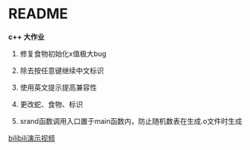 # README


**c++ 大作业**

1. 修复食物初始化x值极大bug

2. 除去按任意键继续中文标识

3. 使用英文提示提高兼容性

4. 更改蛇、食物、标识

5. srand函数调用入口置于main函数内，防止随机数表在生成.o文件时生成


<a href=https://www.bilibili.com/video/av23424491/>bilibili演示视频</a>